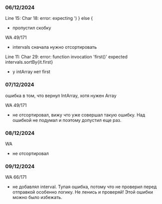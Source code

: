 ### 06/12/2024
Line 15: Char 18: error: expecting ')
} else {
- пропустил скобку

WA 49/171
- intervals сначала нужно отсортировать

Line 11: Char 29: error: function invocation 'first()' expected
intervals.sortBy{it.first} 
- у intArray нет first

### 07/12/2024
ошибка в том, что вернул IntArray, хотя нужен Array

WA 49/171
- не отсортировал, вижу что уже совершал такую ошибку. Над ошибкой не подумал и поэтому допустил еще раз.

### 08/12/2024
WA 
- не отсортировал

### 09/12/2024
WA 66/171
- не добавлял interval. Тупая ошибка, потому что не проверил перед отправкой особенно логику. 
Не ленись и проверяй! Этой ошибки можно было избежать. 